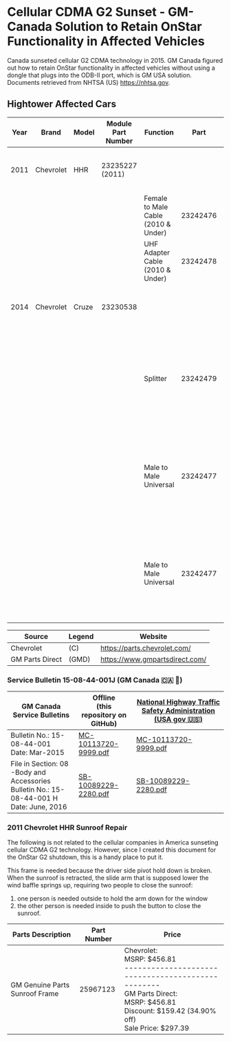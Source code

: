 # Cellular CDMA G2 Sunset - GM-Canada Solution to Retain OnStar Functionality in Affected Vehicles 

Canada sunseted cellular G2 CDMA technology in 2015. GM Canada figured out how to retain OnStar functionality in affected vehicles without using a dongle that plugs into the ODB-II port, which is GM USA solution. Documents retrieved from NHTSA (US) https://nhtsa.gov.

## Hightower Affected Cars

| Year | Brand | Model | Module Part Number | Function | Part | Price |
|------|-------|-------|--------------------|----------|------|-------|
| 2011 | Chevrolet | HHR | 23235227 (2011) |  |  | $392.62 (GMD)<br>No Results (C) |
|||||Female to Male Cable (2010 & Under) | 23242476 | $7.78 (GMD)<br>No Results (C) |
|||||UHF Adapter Cable (2010 & Under)    | 23242478 | $8.10 (GMD)<br>No Results (C) |
| 2014 | Chevrolet | Cruze | 23230538 |   |  | $267.93 (GMD)<br>No Results (C) |
|||||Splitter| 23242479| NOT FOR SALE<br>No Longer Available For Purchase (GMD)<br>No Results (C) |
|||||Male to Male Universal | 23242477 | NOT FOR SALE<br>No Longer Available For Purchase (GMD)<br>No Results (C) ||
|||||Male to Male Universal | 23242477 | NOT FOR SALE<br>No Longer Available For Purchase (GMD)<br>No Results (C) |

| Source | Legend | Website |
|--------|--------|---------|
| Chevrolet | (C) | https://parts.chevrolet.com/ |
| GM Parts Direct | (GMD) | https://www.gmpartsdirect.com/ |

### Service Bulletin 15-08-44-001J (GM Canada 🇨🇦 🍁)

| GM Canada Service Bulletins | Offline<br> (this repository on GitHub) | [National Highway Traffic Safety Administration (USA gov  🇺🇸)](https://www.nhtsa.gov) |
|-----------------------------|---------|--------|
| Bulletin No.: 15-08-44-001<br> Date: Mar-2015 | [MC-10113720-9999.pdf](MC-10113720-9999.pdf) | [MC-10113720-9999.pdf](https://static.nhtsa.gov/odi/tsbs/2019/MC-10166666-9999.pdf) |
| File in Section: 08 -Body and Accessories<br> Bulletin No.: 15-08-44-001 H<br> Date: June, 2016  | [SB-10089229-2280.pdf](SB-10089229-2280.pdf) | [SB-10089229-2280.pdf](https://static.nhtsa.gov/odi/tsbs/2016/SB-10089229-2280.pdf) |

### 2011 Chevrolet HHR Sunroof Repair 
The following is not related to the cellular companies in America sunseting cellular CDMA G2 technology. However, since I created this document for the OnStar G2 shutdown, this is a handy place to put it.

This frame is needed because the driver side pivot hold down is broken. When the sunroof is retracted, the slide arm that is supposed lower the wind baffle springs up, requiring two people to close the sunroof: 
1. one person is needed outside to hold the arm down for the window
2. the other person is needed inside to push the button to close the sunroof. 

| Parts Description | Part Number | Price |
|-------------------|-------------|-------|
| GM Genuine Parts Sunroof Frame | 25967123 | Chevrolet:<br>MSRP: $456.81<br>--------------------------------------------------<br> GM Parts Direct:<br> MSRP:	$456.81<br>Discount:	$159.42 (34.90% off)<br>Sale Price:	$297.39 |
